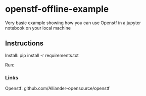 # openstf-offline-example

Very basic example showing how you can use Openstf in a jupyter notebook on your local machine

## Instructions
Install:
pip install -r requirements.txt

Run:

### Links
Openstf: github.com/Alliander-opensource/openstf
